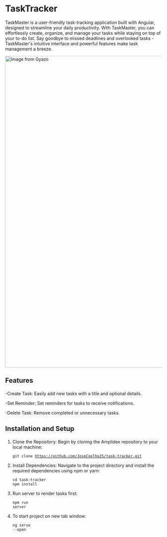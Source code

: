 # TaskTracker

TaskMaster is a user-friendly task-tracking application built with Angular, designed to streamline your daily productivity. With TaskMaster, you can effortlessly create, organize, and manage your tasks while staying on top of your to-do list. Say goodbye to missed deadlines and overlooked tasks - TaskMaster's intuitive interface and powerful features make task management a breeze.

<a href="https://gyazo.com/bbd6de5f7046edaa6c92bda11373c734"><img src="https://i.gyazo.com/bbd6de5f7046edaa6c92bda11373c734.gif" alt="Image from Gyazo" width="1002"/></a>

## Features<p>
-Create Task: Easily add new tasks with a title and optional details.<p>
-Set Reminder: Set reminders for tasks to receive notifications.<p>
-Delete Task: Remove completed or unnecessary tasks.

## Installation and Setup<p>
1. Clone the Repository: Begin by cloning the Amplidex repository to your local machine:<p>
<code>git clone https://github.com/JoseCoelho25/task-tracker.git</code><p>
2. Install Dependencies: Navigate to the project directory and install the required dependencies using npm or yarn:<p>
<code>cd task-tracker
npm install</code><p>
3. Run server to render tasks first:<p>
<code>npm run server</code><p>
4. To start project on new tab window:<p>
<code>ng serve --open</code><p>

